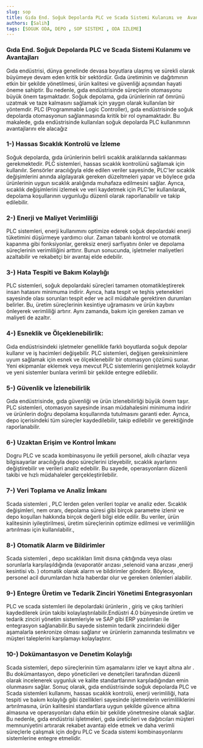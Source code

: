 ```yaml
---
slug: sop
title: Gıda End. Soğuk Depolarda PLC ve Scada Sistemi Kulanımı ve  Avantajları
authors: [Salih]
tags: [SOGUK ODA, DEPO , SOP SISTEMI , ODA IZLEME]
---
```


 
### Gıda End. Soğuk Depolarda PLC ve Scada Sistemi Kulanımı ve  Avantajları

Gıda endüstrisi, dünya genelinde devasa boyutlara ulaşmış ve sürekli
olarak büyümeye devam eden kritik bir sektördür. Gıda üretiminin ve
dağıtımının etkin bir şekilde yönetilmesi, ürün kalitesi ve güvenliği
açısından hayati öneme sahiptir. Bu nedenle, gıda endüstrisinde süreçlerin
otomasyonu büyük önem taşımaktadır. Soğuk depolama, gıda ürünlerinin raf ömrünü uzatmak
ve taze kalmasını sağlamak için yaygın olarak kullanılan bir yöntemdir.
PLC (Programmable Logic Controller), gıda endüstrisinde soğuk depolarda otomasyonun
sağlanmasında kritik bir rol oynamaktadır. Bu makalede, gıda endüstrisinde kullanılan soğuk
depolarda PLC kullanımının avantajlarını ele alacağız


### 1-) Hassas Sıcaklık Kontrolü ve İzleme

Soğuk depolarda, gıda ürünlerinin belirli sıcaklık aralıklarında saklanması gerekmektedir. PLC
sistemleri, hassas sıcaklık kontrolünü sağlamak için kullanılır. Sensörler aracılığıyla elde edilen
veriler sayesinde, PLC'ler sıcaklık değişimlerini anında algılayarak gereken düzeltmeleri yapar ve
böylece gıda ürünlerinin uygun sıcaklık aralığında muhafaza edilmesini sağlar. Ayrıca, sıcaklık
değişimlerini izlemek ve veri kaydetmek için PLC'ler kullanılarak, depolama koşullarının
uygunluğu düzenli olarak raporlanabilir ve takip edilebilir.



### 2-) Enerji ve Maliyet Verimliliği

PLC sistemleri, enerji kullanımını optimize ederek soğuk depolardaki enerji tüketimini düşürmeye
yardımcı olur. Zaman tabanlı kontrol ve otomatik kapanma gibi fonksiyonlar, gereksiz enerji
sarfiyatını önler ve depolama süreçlerinin verimliliğini arttırır. Bunun sonucunda, işletmeler
maliyetleri azaltabilir ve rekabetçi bir avantaj elde edebilir.


### 3-) Hata Tespiti ve Bakım Kolaylığı

PLC sistemleri, soğuk depolardaki süreçleri tamamen otomatikleştirerek insan hatasını
minimuma indirir. Ayrıca, hata tespit ve teşhis yetenekleri sayesinde olası sorunları tespit eder ve
acil müdahale gerektiren durumları belirler. Bu, üretim süreçlerinin kesintiye uğramasını ve ürün
kaybını önleyerek verimliliği artırır. Aynı zamanda, bakım için gereken zaman ve maliyeti de
azaltır.


### 4-) Esneklik ve Ölçeklenebilirlik:

Gıda endüstrisindeki işletmeler genellikle farklı boyutlarda soğuk depolar kullanır ve iş hacimleri
değişebilir. PLC sistemleri, değişen gereksinimlere uyum sağlamak için esnek ve ölçeklenebilir
bir otomasyon çözümü sunar. Yeni ekipmanlar eklemek veya mevcut PLC sistemlerini
genişletmek kolaydır ve yeni sistemler bunlara verimli bir şekilde entegre edilebilir.


### 5-) Güvenlik ve İzlenebilirlik


Gıda endüstrisinde, gıda güvenliği ve ürün izlenebilirliği büyük önem taşır. PLC sistemleri,
otomasyon sayesinde insan müdahalesini minimuma indirir ve ürünlerin doğru depolama
koşullarında tutulmasını garanti eder. Ayrıca, depo içerisindeki tüm süreçler kaydedilebilir, takip
edilebilir ve gerektiğinde raporlanabilir.


### 6-) Uzaktan Erişim ve Kontrol İmkanı


Dogru PLC ve scada kombinasyonu ile yetkili personel, akıllı cihazlar veya bilgisayarlar
aracılığıyla depo süreçlerini izleyebilir, sıcaklık ayarlarını değiştirebilir ve verileri analiz edebilir. Bu
sayede, operasyonların düzenli takibi ve hızlı müdahaleler gerçekleştirilebilir.


### 7-) Veri Toplama ve Analiz İmkanı

Scada sistemleri , PLC lerden gelen verileri toplar ve analiz eder. Sıcaklık değişimleri, nem oranı,
depolama süresi gibi birçok parametre izlenir ve depo koşulları hakkında birçok değerli bilgi elde
edilir. Bu veriler, ürün kalitesinin iyileştirilmesi, üretim süreçlerinin optimize edilmesi ve
verimliliğin artırılması için kullanılabilir.,


### 8-) Otomatik Alarm ve Bildirimler


Scada sistemleri , depo sıcaklıkları limit dısına çıktığında veya olası sorunlarla karşılaşıldığında
(evaporatör arızası ,selenoid vana arızası ,enerji kesintisi vb. ) otomatik olarak alarm ve
bildirimler gönderir. Böylece, personel acil durumlardan hızla haberdar olur ve gereken önlemleri
alabilir.


### 9-) Entegre Üretim ve Tedarik Zinciri Yönetimi Entegrasyonları


PLC ve scada sistemleri ile depolardaki ürünlerin , giriş ve çıkış tarihleri kaydedilerek ürün
takibi kolaylaştırılabilir.Endüstri 4.0 bünyesinde üretim ve tedarik zinciri yönetim sistemleriyle
ve SAP gibi ERP yazılımları ile entegrasyon sağlanabilir.Bu sayede sistemin tedarik zincirindeki
diğer aşamalarla senkronize olması sağlanır ve ürünlerin zamanında teslimatını ve müşteri
taleplerini karşılamayı kolaylaştırır.


### 10-) Dokümantasyon ve Denetim Kolaylığı


Scada sistemleri, depo süreçlerinin tüm aşamalarını izler ve kayıt altına alır . Bu
dokümantasyon, depo yöneticileri ve denetçileri tarafından düzenli olarak incelenerek uygunluk
ve kalite standartlarının karşıladığından emin olunmasını sağlar.
Sonuç olarak, gıda endüstrisinde soğuk depolarda PLC ve Scada sistemleri kullanımı, hassas
sıcaklık kontrolü, enerji verimliliği, hata tespiti ve bakım kolaylığı gibi özellikleri sayesinde
işletmelerin verimliliklerini artırılmasına, ürün kalitesini standartlara uygun şekilde güvence
altına almasına ve operasyonları daha etkin bir şekilde yönetmesine olanak sağlar.
Bu nedenle, gıda endüstrisi işletmeleri, gıda üreticileri ve dağıtıcıları müşteri
memnuniyetini artırarak rekabet avantajı elde etmek ve daha verimli süreçlerle çalışmak için
doğru PLC ve Scada sistemi kombinasyonlarını sistemlerine entegre etmelidir.